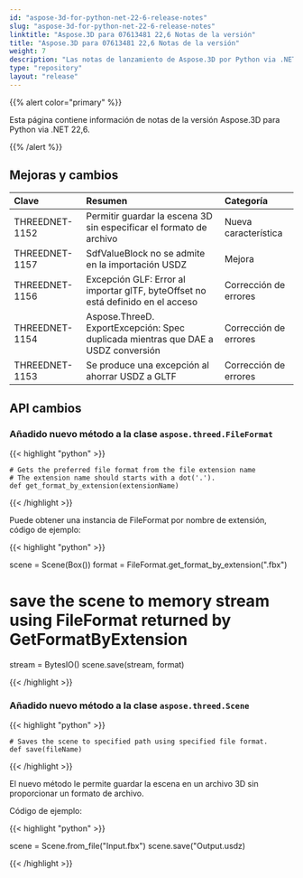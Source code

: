 ```yaml
---
id: "aspose-3d-for-python-net-22-6-release-notes"
slug: "aspose-3d-for-python-net-22-6-release-notes"
linktitle: "Aspose.3D para 07613481 22,6 Notas de la versión"
title: "Aspose.3D para 07613481 22,6 Notas de la versión"
weight: 7
description: "Las notas de lanzamiento de Aspose.3D por Python via .NET 22,6."
type: "repository"
layout: "release"
---
```

{{% alert color="primary" %}}

Esta página contiene información de notas de la versión Aspose.3D para Python via .NET 22,6.

{{% /alert %}}
## **Mejoras y cambios**

|**Clave**|**Resumen**|**Categoría**|
|:- |:- |:- |
|THREEDNET-1152 |Permitir guardar la escena 3D sin especificar el formato de archivo|Nueva característica|
|THREEDNET-1157 |SdfValueBlock no se admite en la importación USDZ|Mejora|
|THREEDNET-1156 |Excepción GLF: Error al importar glTF, byteOffset no está definido en el acceso|Corrección de errores|
|THREEDNET-1154 |Aspose.ThreeD. ExportExcepción: Spec duplicada mientras que DAE a USDZ conversión|Corrección de errores|
|THREEDNET-1153 |Se produce una excepción al ahorrar USDZ a GLTF|Corrección de errores|



## API cambios ##

### Añadido nuevo método a la clase `aspose.threed.FileFormat`

{{< highlight "python" >}}
    
    # Gets the preferred file format from the file extension name
    # The extension name should starts with a dot('.').
    def get_format_by_extension(extensionName)

{{< /highlight >}}

Puede obtener una instancia de FileFormat por nombre de extensión, código de ejemplo:

{{< highlight "python" >}}

scene = Scene(Box())
format = FileFormat.get_format_by_extension(".fbx")
# save the scene to memory stream using FileFormat returned by GetFormatByExtension
stream = BytesIO()
scene.save(stream, format)

{{< /highlight >}}



### Añadido nuevo método a la clase `aspose.threed.Scene`

{{< highlight "python" >}}

    # Saves the scene to specified path using specified file format.
    def save(fileName)

{{< /highlight >}}

El nuevo método le permite guardar la escena en un archivo 3D sin proporcionar un formato de archivo.

Código de ejemplo:

{{< highlight "python" >}}

scene = Scene.from_file("Input.fbx")
scene.save("Output.usdz)

{{< /highlight >}}

